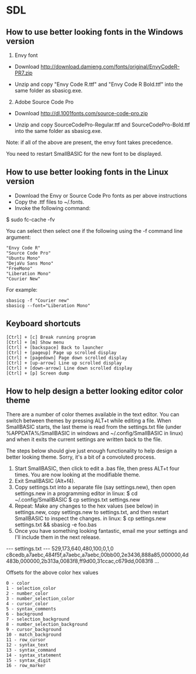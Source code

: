 # SDL

## How to use better looking fonts in the Windows version

1. Envy font

- Download <http://download.damieng.com/fonts/original/EnvyCodeR-PR7.zip>

- Unzip and copy "Envy Code R.ttf" and "Envy Code R Bold.ttf"
  into the same folder as sbasicg.exe.

2. Adobe Source Code Pro

- Download <http://dl.1001fonts.com/source-code-pro.zip>

- Unzip and copy SourceCodePro-Regular.ttf and SourceCodePro-Bold.ttf
  into the same folder as sbasicg.exe.

Note: if all of the above are present, the envy font takes precedence.

You need to restart SmallBASIC for the new font to be displayed.

## How to use better looking fonts in the Linux version

- Download the Envy or Source Code Pro fonts as per above instructions
- Copy the .ttf files to ~/.fonts.
- Invoke the following command:

$ sudo fc-cache -fv

You can select then select one if the following using the -f command line argument:

```
"Envy Code R"
"Source Code Pro"
"Ubuntu Mono"
"DejaVu Sans Mono"
"FreeMono"
"Liberation Mono"
"Courier New"
```

For example:

```
sbasicg -f "Courier new"
sbasicg --font="Liberation Mono"
```

## Keyboard shortcuts

```
[Ctrl] + [c] Break running program
[Ctrl] + [m] Show menu
[Ctrl] + [backspace] Back to launcher
[Ctrl] + [pageup] Page up scrolled display
[Ctrl] + [pagedown] Page down scrolled display
[Ctrl] + [up-arrow] Line up scrolled display
[Ctrl] + [down-arrow] Line down scrolled display
[Ctrl] + [p] Screen dump
```

## How to help design a better looking editor color theme

There are a number of color themes available in the text editor. You can switch between themes by pressing ALT+t while editing a file. When SmallBASIC starts, the last theme is read from the settings.txt file (under %APPDATA%/SmallBASIC in windows and ~/.config/SmallBASIC in linux) and when it exits the current settings are written back to the file.

The steps below should give just enough functionality to help design a better looking theme. Sorry, it's a bit of a convoluted process.

1. Start SmallBASIC, then click to edit a .bas file, then press ALT+t four times. You are now looking at the modifiable theme.
2. Exit SmallBASIC (Alt+f4).
3. Copy settings.txt into a separate file (say settings.new), then open settings.new in a programming editor
in linux:
$ cd ~/.config/SmallBASIC
$ cp settings.txt settings.new
4. Repeat: Make any changes to the hex values (see below) in settings.new, copy settings.new to settings.txt, and then restart SmallBASIC to inspect the changes.
in linux:
$ cp settings.new settings.txt && sbasicg -e foo.bas
5. Once you have something looking fantastic, email me your settings and I'll include them in the next release.

--- settings.txt ---
529,173,640,480,100,0,1,0
c8cedb,a7aebc,484f5f,a7aebc,a7aebc,00bb00,2e3436,888a85,000000,4d483b,000000,2b313a,0083f8,ff9d00,31ccac,c679dd,0083f8
...

Offsets for the above color hex values

```
0 - color
1 - selection_color
2 - number_color
3 - number_selection_color
4 - cursor_color
5 - syntax_comments
6 - background
7 - selection_background
8 - number_selection_background
9 - cursor_background
10 - match_background
11 - row_cursor
12 - syntax_text
13 - syntax_command
14 - syntax_statement
15 - syntax_digit
16 - row_marker
```
